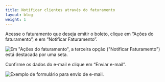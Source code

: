 ```yaml
---
title: Notificar clientes através do faturamento
layout: blog
weight: 1
---
```

Acesse o faturamento que deseja emitir o boleto, clique em “Ações do faturamento”, e em “Notificar Faturamento”.

![Em "Ações do faturamento", a terceira opção ("Notificar Faturamento") está destacada por uma seta.](/images/uploads/notificar-clientes-através-do-faturamento-1.png "Notificar clientes através do faturamento - 1")

Confirme os dados do e-mail e clique em “Enviar e-mail”.

![Exemplo de formulário para envio de e-mail.](/images/uploads/notificar-clientes-através-do-faturamento-2.png "Notificar clientes através do faturamento - 2")